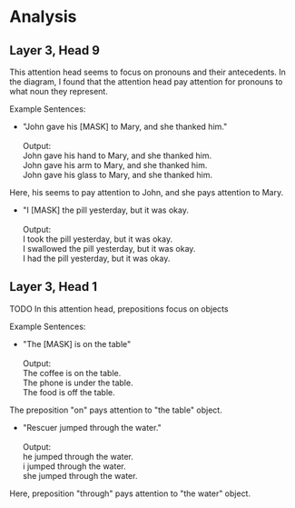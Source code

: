 # Analysis

## Layer 3, Head 9

This attention head seems to focus on pronouns and their antecedents. In the diagram, I found that the attention head pay attention for pronouns to what noun they represent.

Example Sentences:
- "John gave his [MASK] to Mary, and she thanked him." <br><br>
Output: <br>
John gave his hand to Mary, and she thanked him. <br>
John gave his arm to Mary, and she thanked him. <br>
John gave his glass to Mary, and she thanked him. <br>

Here, his seems to pay attention to John, and she pays attention to Mary.

- "I [MASK] the pill yesterday, but it was okay.<br><br>
Output: <br>
I took the pill yesterday, but it was okay. <br>
I swallowed the pill yesterday, but it was okay. <br>
I had the pill yesterday, but it was okay. <br>

## Layer 3, Head 1

TODO
In this attention head, prepositions focus on objects

Example Sentences:
- "The [MASK] is on the table" <br><br>
Output: <br>
The coffee is on the table.<br>
The phone is under the table.<br>
The food is off the table.<br>

The preposition "on" pays attention to "the table" object.

- "Rescuer jumped through the water."<br><br>
Output: <br>
he jumped through the water. <br>
i jumped through the water. <br>
she jumped through the water. <br>

Here, preposition "through" pays attention to "the water" object.
